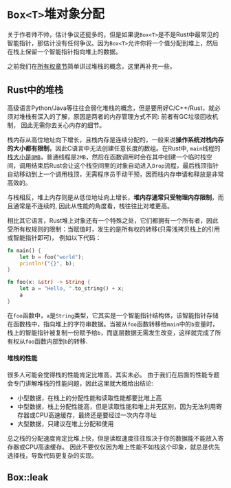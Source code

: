 # `Box<T>`堆对象分配
关于作者帅不帅，估计争议还挺多的，但是如果说`Box<T>`是不是Rust中最常见的智能指针，那估计没有任何争议。因为`Box<T>`允许你将一个值分配到堆上，然后在栈上保留一个智能指针指向堆上的数据。

之前我们在[所有权章节](https://course.rs/basic/ownership/ownership.html#栈stack与堆heap)简单讲过堆栈的概念，这里再补充一些。

## Rust中的堆栈
高级语言Python/Java等往往会弱化堆栈的概念，但是要用好C/C++/Rust，就必须对堆栈有深入的了解，原因是两者的内存管理方式不同: 前者有GC垃圾回收机制， 因此无需你去关心内存的细节。

栈内存从高位地址向下增长，且栈内存是连续分配的，一般来说**操作系统对栈内存的大小都有限制**，因此C语言中无法创建任意长度的数组。在Rust中, `main`线程的[栈大小是`8MB`](https://zhuanlan.zhihu.com/p/446039229)，普通线程是`2MB`，然后在函数调用时会在其中创建一个临时栈空间，调用结束后Rust会让这个栈空间里的对象自动进入`Drop`流程，最后栈顶指针自动移动到上一个调用栈顶，无需程序员手动干预，因而栈内存申请和释放是非常高效的。

与栈相反，堆上内存则是从低位地址向上增长，**堆内存通常只受物理内存限制**，而且通常是不连续的, 因此从性能的角度看，栈往往比对堆更高。

相比其它语言，Rust堆上对象还有一个特殊之处，它们都拥有一个所有者，因此受所有权规则的限制：当赋值时，发生的是所有权的转移(只需浅拷贝栈上的引用或智能指针即可)， 例如以下代码：
```rust
fn main() {
    let b = foo("world");
    println!("{}", b);
}

fn foo(x: &str) -> String {
    let a = "Hello, ".to_string() + x;
    a
}
```

在`foo`函数中，`a`是`String`类型，它其实是一个智能指针结构体，该智能指针存储在函数栈中，指向堆上的字符串数据。当被从`foo`函数转移给`main`中的`b`变量时，栈上的智能指针被复制一份赋予给`b`，而底层数据无需发生改变，这样就完成了所有权从`foo`函数内部到`b`的转移.

#### 堆栈的性能
很多人可能会觉得栈的性能肯定比堆高，其实未必。 由于我们在后面的性能专题会专门讲解堆栈的性能问题，因此这里就大概给出结论:

- 小型数据，在栈上的分配性能和读取性能都要比堆上高
- 中型数据，栈上分配性能高，但是读取性能和堆上并无区别，因为无法利用寄存器或CPU高速缓存，最终还是要经过一次内存寻址
- 大型数据，只建议在堆上分配和使用

总之栈的分配速度肯定比堆上快，但是读取速度往往取决于你的数据能不能放入寄存器或CPU高速缓存。 因此不要仅仅因为堆上性能不如栈这个印象，就总是优先选择栈，导致代码更复杂的实现。


## Box::leak